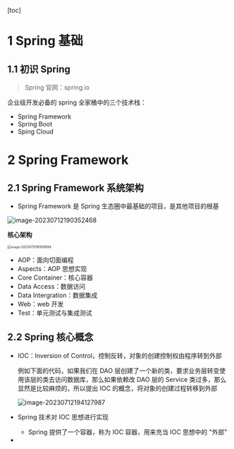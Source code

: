 [toc]

# 1 Spring 基础

## 1.1 初识 Spring

> Spring 官网：spring.io

企业级开发必备的 spring 全家桶中的三个技术栈：

- Spring Framework
- Spring Boot
- Sping Cloud





# 2 Spring Framework

## 2.1 Spring Framework 系统架构

- Spring Framework 是 Spring 生态圈中最基础的项目，是其他项目的根基

![image-20230712190352468](https://theblogimage.oss-cn-fuzhou.aliyuncs.com/imagefortypora/image-20230712190352468.png)

**核心架构**

<img src="https://theblogimage.oss-cn-fuzhou.aliyuncs.com/imagefortypora/image-20230712191959584.png" alt="image-20230712191959584" style="zoom:50%;" />

- AOP：面向切面编程
- Aspects：AOP 思想实现
- Core Container：核心容器
- Data Access：数据访问
- Data Intergration：数据集成
- Web：web 开发
- Test：单元测试与集成测试



## 2.2 Spring 核心概念

- IOC：Inversion of Control，控制反转，对象的创建控制权由程序转到外部

  例如下面的代码，如果我们在 DAO 层创建了一个新的类，要求业务层转变使用该层的类去访问数据库，那么如果依赖改 DAO 层的 Service 类过多，那么显然是比较麻烦的，所以提出 IOC 的概念，将对象的创建过程转移到外部

  ![image-20230712194127987](https://theblogimage.oss-cn-fuzhou.aliyuncs.com/imagefortypora/image-20230712194127987.png)

- Spring 技术对 IOC 思想进行实现

  - Spring 提供了一个容器，称为 IOC 容器，用来充当 IOC 思想中的 "外部"

- 



